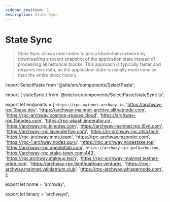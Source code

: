 ```yaml
---
sidebar_position: 2
description: State Sync
---
```


# State Sync

> State Sync allows new nodes to join a blockchain network by downloading a recent snapshot of the application state instead of processing all historical blocks. This approach is typically faster and requires less data, as the application state is usually more concise than the entire block history.

import SelectPaste from '@site/src/components/SelectPaste';

import { stateSync }  from '@site/src/components/SelectPaste/stateSync.ts';

export let endpoints = [
			`https://rpc.mainnet.archway.io`,
			'https://archway-rpc.0base.dev',
			'https://archway-mainnet-archive.allthatnode.com',
			'https://rpc-archway.cosmos-spaces.cloud',
			'https://archway-rpc.f5nodes.com',
			'https://rpc-akash.imperator.co',
			'https://archway.rpc.kjnodes.com',
			'https://archway-mainnet.rpc.l0vd.com',
			'https://archway-rpc.lavenderfive.com',
			'https://m-archway.rpc.utsa.tech',
			'https://rpc-archway.mms.team',
			'https://rpc-archway.mzonder.com',
			'https://rpc-1.archway.nodes.guru',
			'https://rpc.archway.nodestake.top',
			'https://archway-rpc.openbitlab.com',
			`https://archway-rpc.polkachu.com`,
			'https://archway-rpc.stake-town.com:443',
			'https://rpc.archway.stakeup.tech',
			'https://rpc-archway-mainnet.testnet-pride.com',
			'https://archway-rpc.tienthuattoan.ventures',
			'https://rpc-archway.mainnet.validatrium.club',
			'https://rpc-archway.whispernode.com',
];

export let home = 'archway';

export let binary = 'archwayd';

<SelectPaste endpoints={endpoints} codeTemplate={stateSync} home={home} binary={binary} tip="Click on any RPC to paste it into the code block." />

